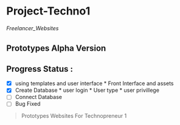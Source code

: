 # Project-Techno1
###### Freelancer_Websites
## Prototypes Alpha Version 
## Progress Status :
* [x] using templates and user interface
		* Front Interface and assets
* [x] Create Database
		* user login 
		* User type 
		* user privillege  
* [ ] Connect Database 
* [ ] Bug Fixed
>  Prototypes Websites 
 For Technopreneur 1 
